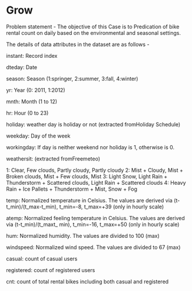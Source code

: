 # Grow
Problem statement -
The objective of this Case is to Predication of bike rental count on daily based on the environmental and seasonal settings.

The details of data attributes in the dataset are as follows -

instant: Record index

dteday: Date

season: Season (1:springer, 2:summer, 3:fall, 4:winter)

yr: Year (0: 2011, 1:2012)

mnth: Month (1 to 12)

hr: Hour (0 to 23)

holiday: weather day is holiday or not (extracted fromHoliday Schedule)

weekday: Day of the week

workingday: If day is neither weekend nor holiday is 1, otherwise is 0.

weathersit: (extracted fromFreemeteo)

1: Clear, Few clouds, Partly cloudy, Partly cloudy
2: Mist + Cloudy, Mist + Broken clouds, Mist + Few clouds, Mist
3: Light Snow, Light Rain + Thunderstorm + Scattered clouds, Light Rain + Scattered
clouds
4: Heavy Rain + Ice Pallets + Thunderstorm + Mist, Snow + Fog

temp: Normalized temperature in Celsius. The values are derived via
(t-t_min)/(t_max-t_min),
t_min=-8, t_max=+39 (only in hourly scale)

atemp: Normalized feeling temperature in Celsius. The values are derived via
(t-t_min)/(t_maxt_
min), t_min=-16, t_max=+50 (only in hourly scale)

hum: Normalized humidity. The values are divided to 100 (max)

windspeed: Normalized wind speed. The values are divided to 67 (max)

casual: count of casual users

registered: count of registered users

cnt: count of total rental bikes including both casual and registered
